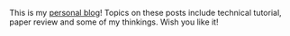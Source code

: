 This is my [personal blog](https://chaonan99.github.io/)! Topics on these posts include technical tutorial, paper review and some of my thinkings. Wish you like it!